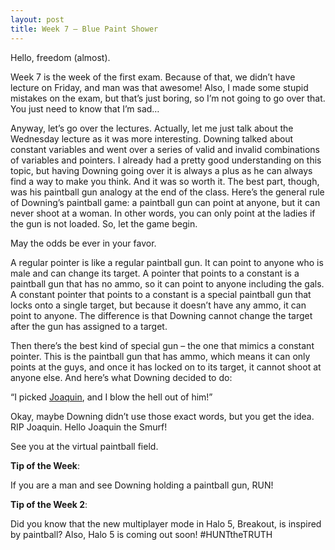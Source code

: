 ```yaml
---
layout: post
title: Week 7 – Blue Paint Shower
---
```

Hello, freedom (almost).

Week 7 is the week of the first exam. Because of that, we didn’t have lecture on Friday, and man was that awesome! Also, I made some stupid mistakes on the exam, but that’s just boring, so I’m not going to go over that. You just need to know that I’m sad…

Anyway, let’s go over the lectures. Actually, let me just talk about the Wednesday lecture as it was more interesting. Downing talked about constant variables and went over a series of valid and invalid combinations of variables and pointers. I already had a pretty good understanding on this topic, but having Downing going over it is always a plus as he can always find a way to make you think. And it was so worth it. The best part, though, was his paintball gun analogy at the end of the class. Here’s the general rule of Downing’s paintball game: a paintball gun can point at anyone, but it can never shoot at a woman. In other words, you can only point at the ladies if the gun is not loaded. So, let the game begin.

May the odds be ever in your favor.

A regular pointer is like a regular paintball gun. It can point to anyone who is male and can change its target. A pointer that points to a constant is a paintball gun that has no ammo, so it can point to anyone including the gals. A constant pointer that points to a constant is a special paintball gun that locks onto a single target, but because it doesn’t have any ammo, it can point to anyone. The difference is that Downing cannot change the target after the gun has assigned to a target.

Then there’s the best kind of special gun – the one that mimics a constant pointer. This is the paintball gun that has ammo, which means it can only points at the guys, and once it has locked on to its target, it cannot shoot at anyone else. And here’s what Downing decided to do:

“I picked [Joaquin]( http://ace-jc.github.io/about/), and I blow the hell out of him!” 

Okay, maybe Downing didn’t use those exact words, but you get the idea. RIP Joaquin. Hello Joaquin the Smurf!

See you at the virtual paintball field.

**Tip of the Week**: 

If you are a man and see Downing holding a paintball gun, RUN!

**Tip of the Week 2**:

Did you know that the new multiplayer mode in Halo 5, Breakout, is inspired by paintball? Also, Halo 5 is coming out soon! #HUNTtheTRUTH
